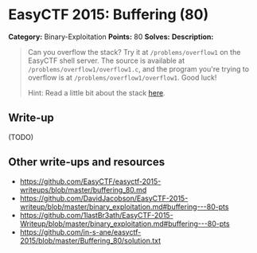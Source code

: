 # EasyCTF 2015: Buffering (80)

**Category:** Binary-Exploitation
**Points:** 80
**Solves:** 
**Description:**

> Can you overflow the stack? Try it at `/problems/overflow1` on the EasyCTF shell server. The source is available at `/problems/overflow1/overflow1.c`, and the program you're trying to overflow is at `/problems/overflow1/overflow1`. Good luck!
> 
> 
> Hint: Read a little bit about the stack [here](https://www.exploit-db.com/docs/28475.pdf).


## Write-up

(TODO)

## Other write-ups and resources

* <https://github.com/EasyCTF/easyctf-2015-writeups/blob/master/buffering_80.md>
* <https://github.com/DavidJacobson/EasyCTF-2015-writeup/blob/master/binary_exploitation.md#buffering---80-pts>
* <https://github.com/1lastBr3ath/EasyCTF-2015-Writeup/blob/master/binary_exploitation.md#buffering---80-pts>
* <https://github.com/in-s-ane/easyctf-2015/blob/master/Buffering_80/solution.txt>
